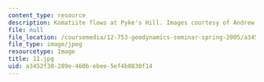 ```yaml
---
content_type: resource
description: Komatiite flows at Pyke's Hill. Images courtesy of Andrew Daly.
file: null
file_location: /coursemedia/12-753-geodynamics-seminar-spring-2005/a3452f38289e460bebee5ef4b0830f14_11.jpg
file_type: image/jpeg
resourcetype: Image
title: 11.jpg
uid: a3452f38-289e-460b-ebee-5ef4b0830f14
---
```

